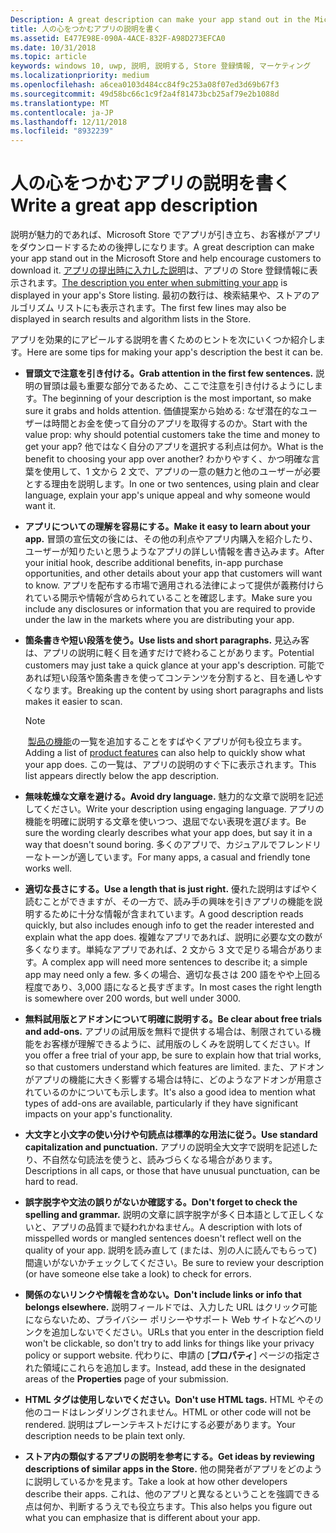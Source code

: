 ```yaml
---
Description: A great description can make your app stand out in the Microsoft Store and help encourage customers to download it.
title: 人の心をつかむアプリの説明を書く
ms.assetid: E477E98E-090A-4ACE-832F-A98D273EFCA0
ms.date: 10/31/2018
ms.topic: article
keywords: windows 10, uwp, 説明, 説明する, Store 登録情報, マーケティング
ms.localizationpriority: medium
ms.openlocfilehash: a6cea0103d484cc84f9c253a08f07ed3d69b67f3
ms.sourcegitcommit: 49d58bc66c1c9f2a4f81473bcb25af79e2b1088d
ms.translationtype: MT
ms.contentlocale: ja-JP
ms.lasthandoff: 12/11/2018
ms.locfileid: "8932239"
---
```

# <a name="write-a-great-app-description"></a><span data-ttu-id="13df3-103">人の心をつかむアプリの説明を書く</span><span class="sxs-lookup"><span data-stu-id="13df3-103">Write a great app description</span></span>


<span data-ttu-id="13df3-104">説明が魅力的であれば、Microsoft Store でアプリが引き立ち、お客様がアプリをダウンロードするための後押しになります。</span><span class="sxs-lookup"><span data-stu-id="13df3-104">A great description can make your app stand out in the Microsoft Store and help encourage customers to download it.</span></span> <span data-ttu-id="13df3-105">[アプリの提出時に入力した説明](create-app-store-listings.md#description)は、アプリの Store 登録情報に表示されます。</span><span class="sxs-lookup"><span data-stu-id="13df3-105">[The description you enter when submitting your app](create-app-store-listings.md#description) is displayed in your app's Store listing.</span></span> <span data-ttu-id="13df3-106">最初の数行は、検索結果や、ストアのアルゴリズム リストにも表示されます。</span><span class="sxs-lookup"><span data-stu-id="13df3-106">The first few lines may also be displayed in search results and algorithm lists in the Store.</span></span>

<span data-ttu-id="13df3-107">アプリを効果的にアピールする説明を書くためのヒントを次にいくつか紹介します。</span><span class="sxs-lookup"><span data-stu-id="13df3-107">Here are some tips for making your app's description the best it can be.</span></span>

-   **<span data-ttu-id="13df3-108">冒頭文で注意を引き付ける。</span><span class="sxs-lookup"><span data-stu-id="13df3-108">Grab attention in the first few sentences.</span></span>** <span data-ttu-id="13df3-109">説明の冒頭は最も重要な部分であるため、ここで注意を引き付けるようにします。</span><span class="sxs-lookup"><span data-stu-id="13df3-109">The beginning of your description is the most important, so make sure it grabs and holds attention.</span></span> <span data-ttu-id="13df3-110">価値提案から始める: なぜ潜在的なユーザーは時間とお金を使って自分のアプリを取得するのか。</span><span class="sxs-lookup"><span data-stu-id="13df3-110">Start with the value prop: why should potential customers take the time and money to get your app?</span></span> <span data-ttu-id="13df3-111">他ではなく自分のアプリを選択する利点は何か。</span><span class="sxs-lookup"><span data-stu-id="13df3-111">What is the benefit to choosing your app over another?</span></span> <span data-ttu-id="13df3-112">わかりやすく、かつ明確な言葉を使用して、1 文から 2 文で、アプリの一意の魅力と他のユーザーが必要とする理由を説明します。</span><span class="sxs-lookup"><span data-stu-id="13df3-112">In one or two sentences, using plain and clear language, explain your app's unique appeal and why someone would want it.</span></span>
-   **<span data-ttu-id="13df3-113">アプリについての理解を容易にする。</span><span class="sxs-lookup"><span data-stu-id="13df3-113">Make it easy to learn about your app.</span></span>** <span data-ttu-id="13df3-114">冒頭の宣伝文の後には、その他の利点やアプリ内購入を紹介したり、ユーザーが知りたいと思うようなアプリの詳しい情報を書き込みます。</span><span class="sxs-lookup"><span data-stu-id="13df3-114">After your initial hook, describe additional benefits, in-app purchase opportunities, and other details about your app that customers will want to know.</span></span> <span data-ttu-id="13df3-115">アプリを配布する市場で適用される法律によって提供が義務付けられている開示や情報が含められていることを確認します。</span><span class="sxs-lookup"><span data-stu-id="13df3-115">Make sure you include any disclosures or information that you are required to provide under the law in the markets where you are distributing your app.</span></span>
-   **<span data-ttu-id="13df3-116">箇条書きや短い段落を使う。</span><span class="sxs-lookup"><span data-stu-id="13df3-116">Use lists and short paragraphs.</span></span>** <span data-ttu-id="13df3-117">見込み客は、アプリの説明に軽く目を通すだけで終わることがあります。</span><span class="sxs-lookup"><span data-stu-id="13df3-117">Potential customers may just take a quick glance at your app's description.</span></span> <span data-ttu-id="13df3-118">可能であれば短い段落や箇条書きを使ってコンテンツを分割すると、目を通しやすくなります。</span><span class="sxs-lookup"><span data-stu-id="13df3-118">Breaking up the content by using short paragraphs and lists makes it easier to scan.</span></span>

    > [!NOTE]
    > <span data-ttu-id="13df3-119">[製品の機能](create-app-store-listings.md#product-features)の一覧を追加することをすばやくアプリが何も役立ちます。</span><span class="sxs-lookup"><span data-stu-id="13df3-119">Adding a list of [product features](create-app-store-listings.md#product-features) can also help to quickly show what your app does.</span></span> <span data-ttu-id="13df3-120">この一覧は、アプリの説明のすぐ下に表示されます。</span><span class="sxs-lookup"><span data-stu-id="13df3-120">This list appears directly below the app description.</span></span>

-   **<span data-ttu-id="13df3-121">無味乾燥な文章を避ける。</span><span class="sxs-lookup"><span data-stu-id="13df3-121">Avoid dry language.</span></span>** <span data-ttu-id="13df3-122">魅力的な文章で説明を記述してください。</span><span class="sxs-lookup"><span data-stu-id="13df3-122">Write your description using engaging language.</span></span> <span data-ttu-id="13df3-123">アプリの機能を明確に説明する文章を使いつつ、退屈でない表現を選びます。</span><span class="sxs-lookup"><span data-stu-id="13df3-123">Be sure the wording clearly describes what your app does, but say it in a way that doesn't sound boring.</span></span> <span data-ttu-id="13df3-124">多くのアプリで、カジュアルでフレンドリーなトーンが適しています。</span><span class="sxs-lookup"><span data-stu-id="13df3-124">For many apps, a casual and friendly tone works well.</span></span>
-   **<span data-ttu-id="13df3-125">適切な長さにする。</span><span class="sxs-lookup"><span data-stu-id="13df3-125">Use a length that is just right.</span></span>** <span data-ttu-id="13df3-126">優れた説明はすばやく読むことができますが、その一方で、読み手の興味を引きアプリの機能を説明するために十分な情報が含まれています。</span><span class="sxs-lookup"><span data-stu-id="13df3-126">A good description reads quickly, but also includes enough info to get the reader interested and explain what the app does.</span></span> <span data-ttu-id="13df3-127">複雑なアプリであれば、説明に必要な文の数が多くなります。単純なアプリであれば、2 文から 3 文で足りる場合があります。</span><span class="sxs-lookup"><span data-stu-id="13df3-127">A complex app will need more sentences to describe it; a simple app may need only a few.</span></span> <span data-ttu-id="13df3-128">多くの場合、適切な長さは 200 語をやや上回る程度であり、3,000 語になると長すぎます。</span><span class="sxs-lookup"><span data-stu-id="13df3-128">In most cases the right length is somewhere over 200 words, but well under 3000.</span></span>
-   **<span data-ttu-id="13df3-129">無料試用版とアドオンについて明確に説明する。</span><span class="sxs-lookup"><span data-stu-id="13df3-129">Be clear about free trials and add-ons.</span></span>** <span data-ttu-id="13df3-130">アプリの試用版を無料で提供する場合は、制限されている機能をお客様が理解できるように、試用版のしくみを説明してください。</span><span class="sxs-lookup"><span data-stu-id="13df3-130">If you offer a free trial of your app, be sure to explain how that trial works, so that customers understand which features are limited.</span></span> <span data-ttu-id="13df3-131">また、アドオンがアプリの機能に大きく影響する場合は特に、どのようなアドオンが用意されているのかについても示します。</span><span class="sxs-lookup"><span data-stu-id="13df3-131">It's also a good idea to mention what types of add-ons are available, particularly if they have significant impacts on your app's functionality.</span></span>
-   **<span data-ttu-id="13df3-132">大文字と小文字の使い分けや句読点は標準的な用法に従う。</span><span class="sxs-lookup"><span data-stu-id="13df3-132">Use standard capitalization and punctuation.</span></span>** <span data-ttu-id="13df3-133">アプリの説明全大文字で説明を記述したり、不自然な句読法を使うと、読みづらくなる場合があります。</span><span class="sxs-lookup"><span data-stu-id="13df3-133">Descriptions in all caps, or those that have unusual punctuation, can be hard to read.</span></span>
-   **<span data-ttu-id="13df3-134">誤字脱字や文法の誤りがないか確認する。</span><span class="sxs-lookup"><span data-stu-id="13df3-134">Don't forget to check the spelling and grammar.</span></span>** <span data-ttu-id="13df3-135">説明の文章に誤字脱字が多く日本語として正しくないと、アプリの品質まで疑われかねません。</span><span class="sxs-lookup"><span data-stu-id="13df3-135">A description with lots of misspelled words or mangled sentences doesn't reflect well on the quality of your app.</span></span> <span data-ttu-id="13df3-136">説明を読み直して (または、別の人に読んでもらって) 間違いがないかチェックしてください。</span><span class="sxs-lookup"><span data-stu-id="13df3-136">Be sure to review your description (or have someone else take a look) to check for errors.</span></span>
-   **<span data-ttu-id="13df3-137">関係のないリンクや情報を含めない。</span><span class="sxs-lookup"><span data-stu-id="13df3-137">Don't include links or info that belongs elsewhere.</span></span>** <span data-ttu-id="13df3-138">説明フィールドでは、入力した URL はクリック可能にならないため、プライバシー ポリシーやサポート Web サイトなどへのリンクを追加しないでください。</span><span class="sxs-lookup"><span data-stu-id="13df3-138">URLs that you enter in the description field won't be clickable, so don't try to add links for things like your privacy policy or support website.</span></span> <span data-ttu-id="13df3-139">代わりに、申請の [**プロパティ**] ページの指定された領域にこれらを追加します。</span><span class="sxs-lookup"><span data-stu-id="13df3-139">Instead, add these in the designated areas of the **Properties** page of your submission.</span></span>
-   **<span data-ttu-id="13df3-140">HTML タグは使用しないでください。</span><span class="sxs-lookup"><span data-stu-id="13df3-140">Don't use HTML tags.</span></span>** <span data-ttu-id="13df3-141">HTML やその他のコードはレンダリングされません。</span><span class="sxs-lookup"><span data-stu-id="13df3-141">HTML or other code will not be rendered.</span></span> <span data-ttu-id="13df3-142">説明はプレーンテキストだけにする必要があります。</span><span class="sxs-lookup"><span data-stu-id="13df3-142">Your description needs to be plain text only.</span></span>
-   **<span data-ttu-id="13df3-143">ストア内の類似するアプリの説明を参考にする。</span><span class="sxs-lookup"><span data-stu-id="13df3-143">Get ideas by reviewing descriptions of similar apps in the Store.</span></span>** <span data-ttu-id="13df3-144">他の開発者がアプリをどのように説明しているかを見ます。</span><span class="sxs-lookup"><span data-stu-id="13df3-144">Take a look at how other developers describe their apps.</span></span> <span data-ttu-id="13df3-145">これは、他のアプリと異なるということを強調できる点は何か、判断するうえでも役立ちます。</span><span class="sxs-lookup"><span data-stu-id="13df3-145">This also helps you figure out what you can emphasize that is different about your app.</span></span>

 

 




